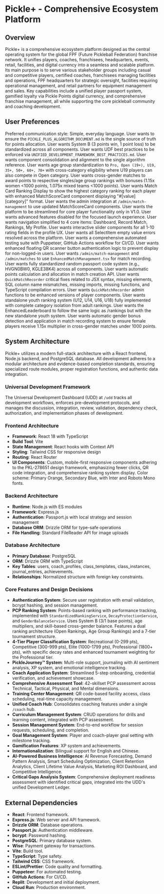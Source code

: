 # Pickle+ - Comprehensive Ecosystem Platform

## Overview
Pickle+ is a comprehensive ecosystem platform designed as the central operating system for the global FPF (Future Pickleball Federation) franchise network. It unifies players, coaches, franchisees, headquarters, events, retail, facilities, and digital currency into a seamless and scalable platform. Its main purpose is to serve various stakeholder groups including casual and competitive players, certified coaches, franchisees managing facilities and operations, FPF headquarters for strategic oversight, facilities requiring operational management, and retail partners for equipment management and sales. Key capabilities include a unified player passport system, gamified loyalty via Pickle Points digital currency, and comprehensive franchise management, all while supporting the core pickleball community and coaching development.

## User Preferences
Preferred communication style: Simple, everyday language.
User wants to ensure the `PICKLE_PLUS_ALGORITHM_DOCUMENT.md` is the single source of truth for points allocation.
User wants System B (3 points win, 1 point loss) to be standardized across all components.
User wants UDF best practices to be enforced via `UNIFIED_DEVELOPMENT_FRAMEWORK_BEST_PRACTICES.md`.
User wants component consolidation and alignment to the single algorithm reference.
User wants age group standardization to `Pro, Open (19+), U19, 35+, 50+, 60+, 70+` with cross-category eligibility where U19 players can also compete in Open category.
User wants cross-gender matches to award points to respective singles/age group rankings with bonuses (1.15x women <1000 points, 1.075x mixed teams <1000 points).
User wants Match Card Ranking Display to show the highest category ranking for each player with enhanced MatchScoreCard component displaying "#[value] [category]" format.
User wants the admin integration at `/admin/match-management` to use updated MatchScoreCard components.
User wants the platform to be streamlined for core player functionality only in V1.0.
User wants advanced features disabled for the focused launch experience.
User wants navigation simplified to 4 core items: Dashboard, Record Match, Rankings, My Profile.
User wants interactive slider components for all 1-10 rating fields in the profile UX.
User wants all SelectItem empty value errors resolved across the platform.
User wants a comprehensive automated testing suite with Puppeteer, GitHub Actions workflow for CI/CD.
User wants enhanced floating QR scanner button authentication logic to prevent display for non-logged-in users.
User wants `/admin/match-management` and `/admin/matches` to use `EnhancedMatchManagement.tsx` for match recording.
User wants fully standardized random passport code system (e.g., HVGN0BW0, KGLE38K4) across all components.
User wants automatic points calculation and allocation in match creation API.
User wants `QuickMatchRecorder` critical fixes related to JSX syntax, missing elements, SQL column name mismatches, missing imports, missing functions, and TypeScript compilation errors.
User wants `QuickMatchRecorder` admin functions to be enhanced versions of player components.
User wants standalone youth ranking system (U12, U14, U16, U18) fully implemented with complete category isolation from adult rankings.
User wants the EnhancedLeaderboard to follow the same logic as /rankings but with the new standalone youth system.
User wants automatic gender bonus detection and application in match recording system to ensure female players receive 1.15x multiplier in cross-gender matches under 1000 points.

## System Architecture
Pickle+ utilizes a modern full-stack architecture with a React frontend, Node.js backend, and PostgreSQL database. All development adheres to a modular architecture and evidence-based completion standards, ensuring specialized route modules, proper registration functions, and authentic data integration.

### Universal Development Framework
The Universal Development Dashboard (UDD) at `/udd` tracks all development workflows, enforces pre-development protocols, and manages the discussion, integration, review, validation, dependency check, authorization, and implementation phases of development.

### Frontend Architecture
- **Framework**: React 18 with TypeScript
- **Build Tool**: Vite
- **State Management**: React hooks with Context API
- **Styling**: Tailwind CSS for responsive design
- **Routing**: React Router
- **UI Components**: Custom, mobile-first responsive components adhering to the PKL-278651 design framework, emphasizing fewer clicks, QR code integration, and comprehensive ranking system display. Color scheme: Primary Orange, Secondary Blue, with Inter and Roboto Mono fonts.

### Backend Architecture
- **Runtime**: Node.js with ES modules
- **Framework**: Express.js
- **Authentication**: Passport.js with local strategy and session management
- **Database ORM**: Drizzle ORM for type-safe operations
- **File Handling**: Standard FileReader API for image uploads

### Database Architecture
- **Primary Database**: PostgreSQL
- **ORM**: Drizzle ORM with TypeScript
- **Key Tables**: users, coach_profiles, class_templates, class_instances, journal_entries, achievements.
- **Relationships**: Normalized structure with foreign key constraints.

### Core Features and Design Decisions
- **Authentication System**: Secure user registration with email validation, bcrypt hashing, and session management.
- **PCP Ranking System**: Points-based ranking with performance tracking, implemented with `StandardizedRankingService`, `DecayProtectionService`, and `GenderBalanceService`. Uses System B (3/1 base points), age multipliers, and skill-based cross-gender balance. Features a dual ranking architecture (Open Rankings, Age Group Rankings) and a 7-tier tournament structure.
- **4-Tier Player Classification System**: Recreational (0-299 pts), Competitive (300-999 pts), Elite (1000-1799 pts), Professional (1800+ pts), with specific decay rates and enhanced tournament weighting for the Professional tier.
- **PickleJourney™ System**: Multi-role support, journaling with AI sentiment analysis, XP system, and emotional intelligence tracking.
- **Coach Application System**: Streamlined 5-step onboarding, credential verification, and achievement showcase.
- **Comprehensive Assessment Tool**: 42-skillset PCP assessment across Technical, Tactical, Physical, and Mental dimensions.
- **Training Center Management**: QR code-based facility access, class scheduling, real-time capacity management.
- **Unified Coach Hub**: Consolidates coaching features under a single `/coach` hub.
- **Curriculum Management System**: CRUD operations for drills and learning content, integrated with PCP assessment.
- **Session Management System**: End-to-end workflow for session requests, scheduling, and completion.
- **Goal Management System**: Player and coach-player goal setting with milestone tracking.
- **Gamification Features**: XP system and achievements.
- **Internationalization**: Bilingual support for English and Chinese.
- **AI-Powered Business Intelligence**: AI Revenue Forecasting, Demand Pattern Analysis, Smart Scheduling Optimization, Client Retention Analytics, Client Lifetime Value Analysis, Marketing ROI Dashboard, and Competitive Intelligence.
- **Critical Gaps Analysis System**: Comprehensive deployment readiness assessment with identified critical gaps, integrated into the UDD's unified Development Ledger.

## External Dependencies
- **React**: Frontend framework.
- **Express.js**: Web server and API framework.
- **Drizzle ORM**: Database operations.
- **Passport.js**: Authentication middleware.
- **bcrypt**: Password hashing.
- **PostgreSQL**: Primary database system.
- **Wise**: Payment gateway for transactions.
- **Vite**: Build tool.
- **TypeScript**: Type safety.
- **Tailwind CSS**: CSS framework.
- **ESLint/Prettier**: Code quality and formatting.
- **Puppeteer**: For automated testing.
- **GitHub Actions**: For CI/CD.
- **Replit**: Development and initial deployment.
- **Cloud Run**: Production environment.